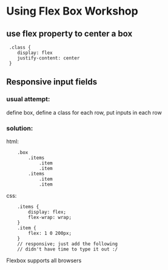 # Using Flex Box Workshop

## use flex property to center a box
```
 .class {
 	display: flex
	justify-content: center
 }
 ```


## Responsive input fields

### usual attempt:
define box, define a class for each row, put inputs in each row

### solution:
html:
```
	.box
		.items
			.item
			.item
		.items
			.item
			.item
```

css:
```
	.items {
		display: flex;
		flex-wrap: wrap;
	}
	.item {
		flex: 1 0 200px;
	}
	// responsive; just add the following
	// didn't have time to type it out :/
```

Flexbox supports all browsers